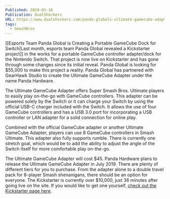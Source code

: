 ```yaml
---
Published: 2019-01-16
Publication: DualShockers
URL: https://www.dualshockers.com/panda-globals-ultimate-gamecube-adapter-is-live-on-kickstarter/
tags:
  - SmashBros
---
```

[[Esports Team Panda Global is Creating a Portable GameCube Dock for Switch|Last month, esports team Panda Global revealed a Kickstarter project]] in the works for a portable GameCube controller adapter/dock for the Nintendo Switch. That project is now live on Kickstarter and has gone through some changes since its initial reveal. Panda Global is looking for $55,000 to make this project a reality. Panda Global has partnered with GearHawk Studio to create the Ultimate GameCube Adapter under the name Panda Hardware.

The Ultimate GameCube Adapter offers Super Smash Bros. Ultimate players to easily play on-the-go with GameCube controllers. This adapter can be powered solely by the Switch or it can charge your Switch by using the official USB-C charger included with the Switch. It allows the use of four GameCube controllers and has a USB 3.0 port for incorporating a USB controller or LAN adapter for a solid connection for online play.

Combined with the official GameCube adapter or another Ultimate GameCube Adapter, players can use 8 GameCube controllers in Smash Ultimate. This adapter also fully supports rumble. There is currently one stretch goal, which would be to add the ability to adjust the angle of the Switch itself for more comfortable play on-the-go.

The Ultimate GameCube Adapter will cost $45. Panda Hardware plans to release the Ultimate GameCube Adapter in July 2019. There are plenty of different tiers for you to purchase. From the adapter alone to a double travel pack for 8-player Smash shenanigans, there should be an option for everyone. The Kickstarter is currently over $10,000, just 36 minutes after going live on the site. If you would like to get one yourself, [check out the Kickstarter page here](https://www.kickstarter.com/projects/pandahardware/ultimate-gamecube-adapter/description).